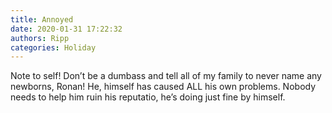 ```yaml
---
title: Annoyed
date: 2020-01-31 17:22:32
authors: Ripp
categories: Holiday
---
```


 Note to self!  Don’t be a dumbass and tell all of my family to never name any newborns,  Ronan!  He, himself has caused ALL his own problems. Nobody needs to help him ruin his reputatio, he’s doing just fine by himself.
